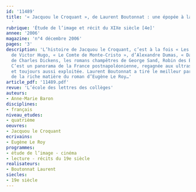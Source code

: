 ```yaml
---
id: '11489'
title: '« Jacquou le Croquant », de Laurent Boutonnat : une épopée à la française
  '
rubrique: 'Étude de l’image et récit du XIXe siècle [4e]'
annee: '2006'
magazine: 'n°4 décembre 2006'
pages: '3'
description: 'L’histoire de Jacquou le Croquant, c’est à la fois « Les Misérables »,
  de Victor Hugo, « Le Comte de Monte-Cristo », d’Alexandre Dumas, « David Copperfield »,
  de Charles Dickens, les romans champêtres de George Sand, Robin des Bois et Tarzan.
  C’est un panorama de la France postnapoléonienne, regagnée aux ultras par la Restauration,
  et toujours aussi exploitée. Laurent Boutonnat a tiré le meilleur parti possible
  de la riche matière du roman d’Eugène Le Roy…'
article_pdf: '11489.pdf'
revue: 'L’école des lettres des collèges'
auteurs:
- Anne-Marie Baron
disciplines:
- français
niveau_etudes:
- quatrième
oeuvres:
- Jacquou le Croquant
ecrivains:
- Eugène Le Roy
programmes:
- étude de l’image - cinéma
- lecture - récits du 19e siècle
realisateurs:
- Boutonnat Laurent
siecles:
- 19e siècle
---
```

